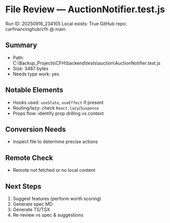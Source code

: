 # File Review — AuctionNotifier.test.js
Run ID: 20250916_234105
Local exists: True
GitHub repo: carfinancinghub/cfh @ main

## Summary
- Path: C:\Backup_Projects\CFH\backend\tests\auction\AuctionNotifier.test.js
- Size: 3487 bytes
- Needs type work: yes

## Notable Elements
- Hooks used: `useState`, `useEffect` if present
- Routing/lazy: check `React.lazy`/`Suspense`
- Props flow: identify prop drilling vs context

## Conversion Needs
- Inspect file to determine precise actions

## Remote Check
- Remote not fetched or no local content

## Next Steps
1) Suggest features (perform worth scoring)
2) Generate spec MD
3) Generate TS/TSX
4) Re-review vs spec & suggestions